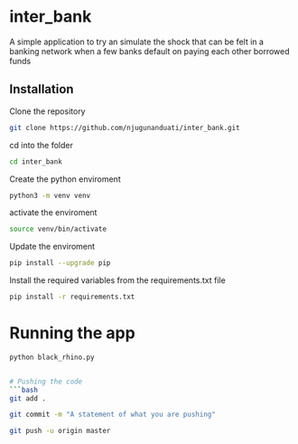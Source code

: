 # inter_bank

A simple application to try an simulate the shock that can be felt in a banking network when a few banks default on paying each other borrowed funds 

## Installation
Clone the repository
```bash
git clone https://github.com/njugunanduati/inter_bank.git
```

cd into the folder
```bash
cd inter_bank
```

Create the python enviroment 
```bash
python3 -m venv venv
```

activate the enviroment
 ```bash
source venv/bin/activate
```
Update the enviroment
```bash
pip install --upgrade pip
```
Install the required variables from the requirements.txt file 

```bash
pip install -r requirements.txt
```

# Running the app

```bash
python black_rhino.py


# Pushing the code
```bash
git add .

git commit -m "A statement of what you are pushing"

git push -u origin master
```



